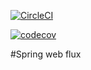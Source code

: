 [![CircleCI](https://circleci.com/gh/kosamir/spring5-webflux.svg?style=svg)](https://circleci.com/gh/kosamir/spring5-webflux)

[![codecov](https://codecov.io/gh/kosamir/spring5-webflux/branch/master/graph/badge.svg)](https://codecov.io/gh/kosamir/spring5-webflux)



#Spring web flux
